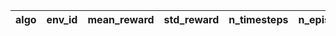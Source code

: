 |algo|env_id|mean_reward|std_reward|n_timesteps|n_episodes|
|----|------|-----------|----------|-----------|----------|
